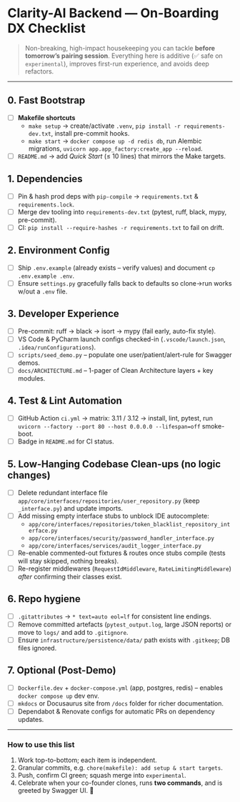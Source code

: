 # Clarity-AI Backend — On-Boarding DX Checklist

> Non-breaking, high-impact housekeeping you can tackle **before tomorrow’s pairing session**.  Everything here is additive (✅ safe on `experimental`), improves first-run experience, and avoids deep refactors.

---

## 0. Fast Bootstrap

- [ ] **Makefile shortcuts**  
  - `make setup` → create/activate `.venv`, `pip install -r requirements-dev.txt`, install pre-commit hooks.  
  - `make start` → `docker compose up -d redis db`, run Alembic migrations, `uvicorn app.app_factory:create_app --reload`.
- [ ] `README.md` → add *Quick Start* (≤ 10 lines) that mirrors the Make targets.

## 1. Dependencies

- [ ] Pin & hash prod deps with `pip-compile` → `requirements.txt` & `requirements.lock`.  
- [ ] Merge dev tooling into `requirements-dev.txt` (pytest, ruff, black, mypy, pre-commit).
- [ ] CI: `pip install --require-hashes -r requirements.txt` to fail on drift.

## 2. Environment Config

- [ ] Ship `.env.example` (already exists – verify values) and document `cp .env.example .env`.
- [ ] Ensure `settings.py` gracefully falls back to defaults so clone→run works w/out a `.env` file.

## 3. Developer Experience

- [ ] Pre-commit: ruff → black → isort → mypy (fail early, auto-fix style).
- [ ] VS Code & PyCharm launch configs checked-in (`.vscode/launch.json`, `.idea/runConfigurations`).
- [ ] `scripts/seed_demo.py` – populate one user/patient/alert-rule for Swagger demos.
- [ ] `docs/ARCHITECTURE.md` – 1-pager of Clean Architecture layers + key modules.

## 4. Test & Lint Automation

- [ ] GitHub Action `ci.yml` → matrix: 3.11 / 3.12 → install, lint, pytest, run `uvicorn --factory --port 80 --host 0.0.0.0 --lifespan=off` smoke-boot.
- [ ] Badge in `README.md` for CI status.

## 5. Low-Hanging Codebase Clean-ups (no logic changes)

- [ ] Delete redundant interface file `app/core/interfaces/repositories/user_repository.py` (keep `_interface.py`) and update imports.  
- [ ] Add missing empty interface stubs to unblock IDE autocomplete:  
  - `app/core/interfaces/repositories/token_blacklist_repository_interface.py`  
  - `app/core/interfaces/security/password_handler_interface.py`  
  - `app/core/interfaces/services/audit_logger_interface.py`
- [ ] Re-enable commented-out fixtures & routes once stubs compile (tests will stay skipped, nothing breaks).
- [ ] Re-register middlewares (`RequestIdMiddleware`, `RateLimitingMiddleware`) *after* confirming their classes exist.

## 6. Repo hygiene

- [ ] `.gitattributes` → `* text=auto eol=lf` for consistent line endings.  
- [ ] Remove committed artefacts (`pytest_output.log`, large JSON reports) or move to `logs/` and add to `.gitignore`.
- [ ] Ensure `infrastructure/persistence/data/` path exists with `.gitkeep`; DB files ignored.

## 7. Optional (Post-Demo)

- [ ] `Dockerfile.dev` + `docker-compose.yml` (app, postgres, redis) – enables `docker compose up` dev env.  
- [ ] `mkdocs` or Docusaurus site from `/docs` folder for richer documentation.  
- [ ] Dependabot & Renovate configs for automatic PRs on dependency updates.

---

### How to use this list

1. Work top-to-bottom; each item is independent.  
2. Granular commits, e.g. `chore(makefile): add setup & start targets`.  
3. Push, confirm CI green; squash merge into `experimental`.  
4. Celebrate when your co-founder clones, runs **two commands**, and is greeted by Swagger UI. 🎉
